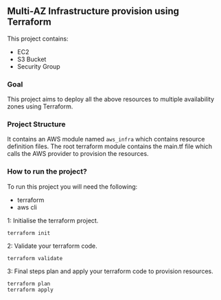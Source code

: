 ## Multi-AZ Infrastructure provision using Terraform

This project contains: 
- EC2
- S3 Bucket
- Security Group

### Goal
This project aims to deploy all the above resources to multiple availability zones using Terraform.

### Project Structure 
It contains an AWS module named ``aws_infra`` which contains resource definition files. The root terraform module contains the main.tf file which calls the AWS provider to provision the resources.

### How to run the project?
To run this project you will need the following:
- terraform
- aws cli

1: Initialise the terraform project.
```
terraform init
```
2: Validate your terraform code.
```
terraform validate
```
3: Final steps plan and apply your terraform code to provision resources.
```
terraform plan
terraform apply
```

